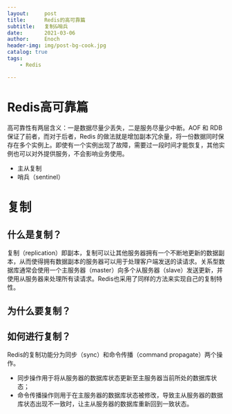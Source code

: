 ```yaml
---
layout:     post
title:      Redis的高可靠篇
subtitle:   复制&哨兵
date:       2021-03-06
author:     Enoch
header-img: img/post-bg-cook.jpg
catalog: true
tags:
    - Redis

---
```


Redis高可靠篇
=

高可靠性有两层含义：一是数据尽量少丢失，二是服务尽量少中断。AOF 和 RDB 保证了前者，而对于后者，Redis 的做法就是增加副本冗余量，将一份数据同时保存在多个实例上。即使有一个实例出现了故障，需要过一段时间才能恢复，其他实例也可以对外提供服务，不会影响业务使用。

- 主从复制
- 哨兵（sentinel）

# 复制

## 什么是复制？

复制（replication）即副本，复制可以让其他服务器拥有一个不断地更新的数据副本，从而使得拥有数据副本的服务器可以用于处理客户端发送的读请求。关系型数据库通常会使用一个主服务器（master）向多个从服务器（slave）发送更新，并使用从服务器来处理所有读请求。Redis也采用了同样的方法来实现自己的复制特性。

## 为什么要复制？

## 如何进行复制？

Redis的复制功能分为同步（sync）和命令传播（command propagate）两个操作。

- 同步操作用于将从服务器的数据库状态更新至主服务器当前所处的数据库状态；
- 命令传播操作则用于在主服务器的数据库状态被修改，导致主从服务器的数据库状态出现不一致时，让主从服务器的数据库重新回到一致状态。

